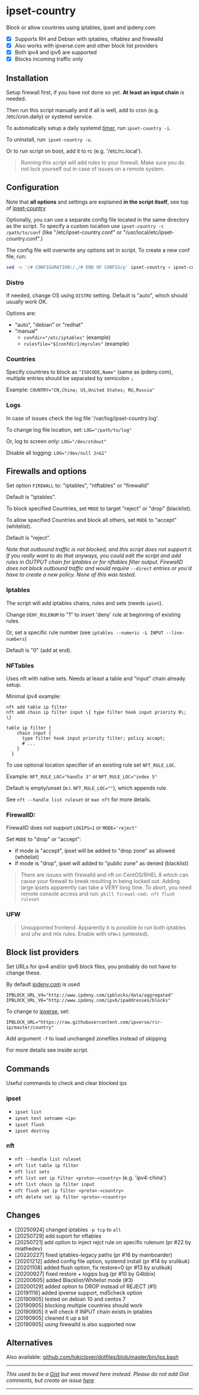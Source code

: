 # ipset-country

 Block or allow countries using iptables, ipset and ipdeny.com

- [x] Supports RH and Debian with iptables, nftables and firewalld
- [x] Also works with ipverse.com and other block list providers
- [x] Both ipv4 and ipv6 are supported
- [x] Blocks incoming traffic only

## Installation

Setup firewall first, if you have not done so yet. **At least an input chain** is needed.

Then run this script manually and if all is well, add to cron (e.g. /etc/cron.daily) or systemd service.

To automatically setup a daily systemd [timer](https://www.freedesktop.org/software/systemd/man/latest/systemd.timer.html), run `ipset-country -i`.

To uninstall, run: `ipset-country -u`.

Or to run script on boot, add it to rc (e.g. '/etc/rc.local').

> Running this script will add rules to your firewall. Make sure you do not lock yourself out in case of issues on a remote system.

## Configuration

Note that **all options** and settings are explained **in the script itself**, see top of [ipset-country](ipset-country)

Optionally, you can use a separate config file located in the same directory as the script. To specify a custom location use `ipset-country -c /path/to/conf` (like "/etc/ipset-country.conf" or "/usr/local/etc/ipset-country.conf".)

The config file will overwrite any options set in script. To create a new conf file, run:

``` bash
sed -n '/# CONFIGURATION:/,/# END OF CONFIG/p' ipset-country > ipset-country.conf
```

### Distro

If needed, change OS using `DISTRO` setting. Default is "auto", which should usually work OK.

Options are:
- "auto", "debian" or "redhat"
- "manual"
  - `confdir="/etc/iptables"` (example)
  - `rulesfile="${confdir}/myrules"` (example)

### Countries

Specify countries to block as `"ISOCODE,Name"` (same as ipdeny.com), multiple entries should be separated by semicolon `;`

Example:
`COUNTRY="CN,China; US,United States; RU,Russia"`

### Logs

In case of issues check the log file '/var/log/ipset-country.log'.

To change log file location, set: `LOG="/path/to/log"`

Or, log to screen only: `LOG="/dev/stdout"`

Disable all logging: `LOG="/dev/null 2>&1"`

## Firewalls and options

Set option `FIREWALL` to: "iptables", "ntftables" or "firewalld"

Default is "iptables".

To block specified Countries, set `MODE` to target "reject" or "drop" (blacklist).

To allow specified Countries and block all others, set `MODE` to "accept" (whitelist).

Default is "reject".

_Note that outbound traffic is not blocked, and this script does not support it. If you really want to do that anyways, you could edit the script and add rules in OUTPUT chain for iptables or for nftables filter output. FirewallD does not block outbound traffic and would require `--direct` entries or you'd have to create a new policy. None of this was tested._

### Iptables

The script will add iptables chains, rules and sets (needs `ipset`).

Change `DENY_RULENUM` to "1" to insert 'deny' rule at beginning of existing rules.

Or, set a specific rule number (see `iptables --numeric -L INPUT --line-numbers`)

Default is "0" (add at end).

### NFTables

Uses nft with native sets. Needs at least a table and "input" chain already setup.

Minimal ipv4 example:

```
nft add table ip filter
nft add chain ip filter input \{ type filter hook input priority 0\; \}
```

```
table ip filter {
    chain input {
      type filter hook input priority filter; policy accept;
      # ...
    }
  }
```

To use optional location specifier of an existing rule set `NFT_RULE_LOC`.

Example: `NFT_RULE_LOC="handle 3"` or `NFT_RULE_LOC="index 5"`

Default is empty/unset (e.i. `NFT_RULE_LOC=""`), which appends rule.

See `nft --handle list ruleset` or `man nft` for more details.

### FirewallD:

FirewallD does not support `LOGIPS=1` or `MODE='reject"`

Set `MODE` to "drop" or "accept":

 - if mode is "accept", ipset will be added to "drop zone" as allowed (whitelist)
 - if mode is "drop", ipset will added to "public zone" as denied (blacklist)

>  There are issues with firewalld and nft on CentOS/RHEL 8 which can cause your firewall to break resulting in being locked out. Adding large ipsets apparently can take a VERY long time.
To abort, you need remote console access and run: `pkill firewal-cmd; nft flush ruleset`

### UFW

> Unsupported frontend. Apparently it is possible to run both iptables and ufw and mix rules. Enable with `UFW=1` (untested).

## Block list providers

Set URLs for ipv4 and/or ipv6 block files, you probably do not have to change these.  

By default [ipdeny.com](https://ipdeny.com) is used

```
IPBLOCK_URL_V4="http://www.ipdeny.com/ipblocks/data/aggregated"
IPBLOCK_URL_V6="http://www.ipdeny.com/ipv6/ipaddresses/blocks"
```

To change to [ipverse](https://github.com/ipverse/rir-ip), set:

```
IPBLOCK_URL="https://raw.githubusercontent.com/ipverse/rir-ip/master/country"
```

Add argument `-f` to load unchanged zonefiles instead of skipping

For more details see inside script.

## Commands

Useful commands to check and clear blocked ips

### ipset

- `ipset list`
- `ipset test setname <ip>`
- `ipset flush`
- `ipset destroy`

### nft

- `nft --handle list ruleset`
- `nft list table ip filter`
- `nft list sets`
- `nft list set ip filter <proto>-<country>`  (e.g. 'ipv4-china')
- `nft list chain ip filter input`
- `nft flush set ip filter <proto>-<country>`
- `nft delete set ip filter <proto>-<country>`

## Changes

- [20250924] changed iptables `-p tcp` to `all`
- [20250729] add suport for nftables
- [20250721] add option to inject rejct rule on specific rulenum (pr #22 by miathedev)
- [20220227] fixed iptables-legacy paths (pr #16 by mainboarder)
- [20201212] added config file option, systemd install (pr #14 by srulikuk)
- [20201108] added flush option, fix restore=0 (pr #13 by srulikuk)
- [20200927] fixed restore + logips bug (pr #10 by G4bbix)
- [20200605] added Blacklist/Whitelist mode (#3)
- [20200129] added option to DROP instead of REJECT (#1)
- [20191116] added ipverse support, md5check option
- [20190905] tested on debian 10 and centos 7
- [20190905] blocking multiple countries should work
- [20190905] it will check if INPUT chain exists in iptables
- [20190905] cleaned it up a bit
- [20190905] using firewalld is also supported now

## Alternatives

Also available: [github.com/tokiclover/dotfiles/blob/master/bin/ips.bash](https://github.com/tokiclover/dotfiles/blob/master/bin/ips.bash)


---

_This used to be a [Gist](https://gist.github.com/mkorthof/3033ff64c4a5b4bd31336d422104d543) but was moved here instead._
_Please do not add Gist comments, but create an issue [here](https://github.com/mkorthof/ipset-country/issues)_

---
